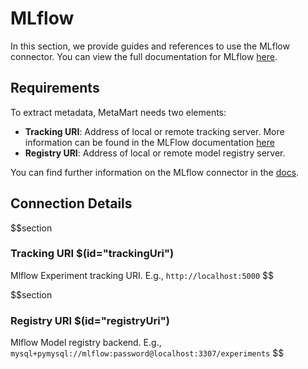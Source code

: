 # MLflow

In this section, we provide guides and references to use the MLflow connector. You can view the full documentation for MLflow [here](https://docs.meta-mart.org/connectors/ml-model/mlflow).

## Requirements
To extract metadata, MetaMart needs two elements:
- **Tracking URI**: Address of local or remote tracking server. More information can be found in the MLFlow documentation [here](https://www.mlflow.org/docs/latest/tracking.html#where-runs-are-recorded)
- **Registry URI**: Address of local or remote model registry server.

You can find further information on the MLflow connector in the [docs](https://docs.meta-mart.org/connectors/ml-model/mlflow).

## Connection Details

$$section
### Tracking URI $(id="trackingUri")
Mlflow Experiment tracking URI. E.g., `http://localhost:5000`
$$

$$section
### Registry URI $(id="registryUri")
Mlflow Model registry backend. E.g., `mysql+pymysql://mlflow:password@localhost:3307/experiments`
$$
